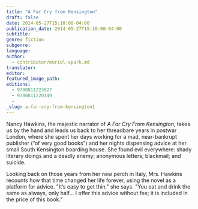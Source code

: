 ```yaml
---
title: "A Far Cry from Kensington"
draft: false
date: 2014-05-27T15:10:00-04:00
publication_date: 2014-05-27T15:10:00-04:00
subtitle:
genre: fiction
subgenre:
language:
author:
  - contributor/muriel-spark.md
translator:
editor:
featured_image_path:
editions:
  - 9780811223027
  - 9780811220149
  -
_slug: a-far-cry-from-kensington1
---
```


Nancy Hawkins, the majestic narrator of _A Far Cry From Kensington_, takes us by the hand and leads us back to her threadbare years in postwar London, where she spent her days working for a mad, near-bankrupt publisher (“of very good books”) and her nights dispensing advice at her small South Kensington boarding house. She found evil everywhere: shady literary doings and a deadly enemy; anonymous letters; blackmail; and suicide.

Looking back on those years from her new perch in Italy, Mrs. Hawkins recounts how that time changed her life forever, using the novel as a platform for advice. "It’s easy to get thin," she says. "You eat and drink the same as always, only half... I offer this advice without fee; it is included in the price of this book."

